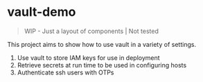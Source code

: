 # vault-demo

> WIP - Just a layout of components | Not tested

This project aims to show how to use vault in a variety of settings.

1. Use vault to store IAM keys for use in deployment
2. Retrieve secrets at run time to be used in configuring hosts
3. Authenticate ssh users with OTPs
